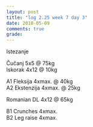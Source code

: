 ```yaml
---
layout: post
title: "log 2.25 week 7 day 3"
date: 2018-05-09
comments: true
grade:
---
```


Istezanje

Čučanj 5x5 @ 75kg     
Iskorak 4x12 @ 10kg  

A1 Fleksija 4xmax. @ 40kg  
A2 Ekstenzija 4xmax. @ 25kg   

Romanian DL 4x12 @ 65kg      

B1 Crunches 4xmax.   
B2 Leg raise 4xmax.   
